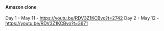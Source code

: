 #### Amazon clone
Day 1 - May 11 - https://youtu.be/RDV3Z1KCBvo?t=2742
Day 2 - May 12 - https://youtu.be/RDV3Z1KCBvo?t=3671